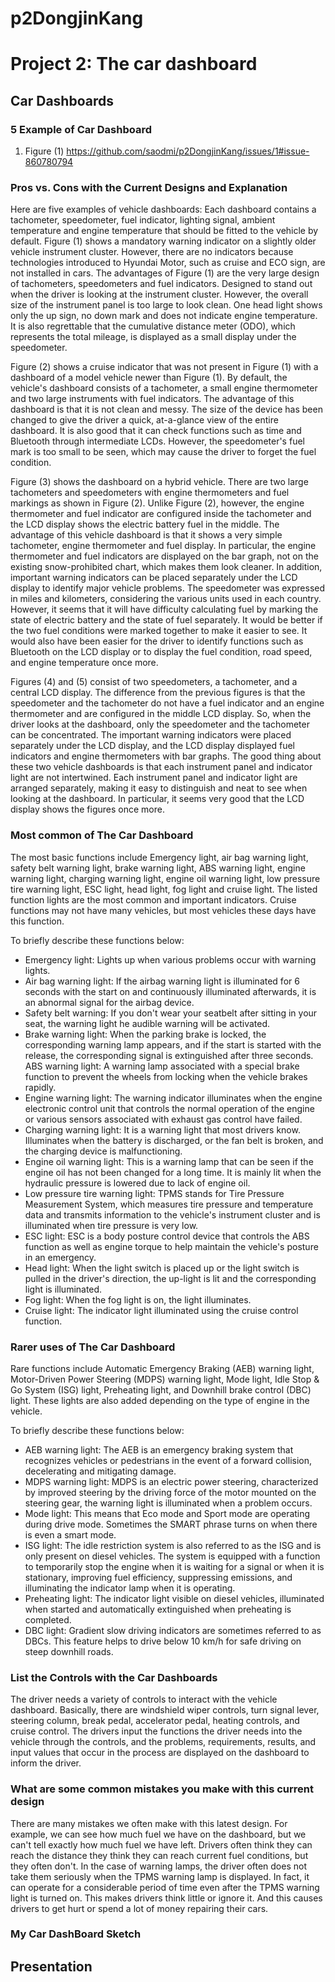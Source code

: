 # p2DongjinKang
# Project 2: The car dashboard

## Car Dashboards

### **5 Example of Car Dashboard**

1. Figure (1)
https://github.com/saodmi/p2DongjinKang/issues/1#issue-860780794


### **Pros vs. Cons with the Current Designs and Explanation**

Here are five examples of vehicle dashboards: Each dashboard contains a tachometer, speedometer, fuel indicator, lighting signal, ambient temperature and engine temperature that should be fitted to the vehicle by default. Figure (1) shows a mandatory warning indicator on a slightly older vehicle instrument cluster. However, there are no indicators because technologies introduced to Hyundai Motor, such as cruise and ECO sign, are not installed in cars. The advantages of Figure (1) are the very large design of tachometers, speedometers and fuel indicators. Designed to stand out when the driver is looking at the instrument cluster. However, the overall size of the instrument panel is too large to look clean. One head light shows only the up sign, no down mark and does not indicate engine temperature. It is also regrettable that the cumulative distance meter (ODO), which represents the total mileage, is displayed as a small display under the speedometer.

Figure (2) shows a cruise indicator that was not present in Figure (1) with a dashboard of a model vehicle newer than Figure (1). By default, the vehicle's dashboard consists of a tachometer, a small engine thermometer and two large instruments with fuel indicators. The advantage of this dashboard is that it is not clean and messy. The size of the device has been changed to give the driver a quick, at-a-glance view of the entire dashboard. It is also good that it can check functions such as time and Bluetooth through intermediate LCDs. However, the speedometer's fuel mark is too small to be seen, which may cause the driver to forget the fuel condition.

Figure (3) shows the dashboard on a hybrid vehicle. There are two large tachometers and speedometers with engine thermometers and fuel markings as shown in Figure (2). Unlike Figure (2), however, the engine thermometer and fuel indicator are configured inside the tachometer and the LCD display shows the electric battery fuel in the middle. The advantage of this vehicle dashboard is that it shows a very simple tachometer, engine thermometer and fuel display. In particular, the engine thermometer and fuel indicators are displayed on the bar graph, not on the existing snow-prohibited chart, which makes them look cleaner. In addition, important warning indicators can be placed separately under the LCD display to identify major vehicle problems. The speedometer was expressed in miles and kilometers, considering the various units used in each country. However, it seems that it will have difficulty calculating fuel by marking the state of electric battery and the state of fuel separately. It would be better if the two fuel conditions were marked together to make it easier to see. It would also have been easier for the driver to identify functions such as Bluetooth on the LCD display or to display the fuel condition, road speed, and engine temperature once more.

Figures (4) and (5) consist of two speedometers, a tachometer, and a central LCD display. The difference from the previous figures is that the speedometer and the tachometer do not have a fuel indicator and an engine thermometer and are configured in the middle LCD display. So, when the driver looks at the dashboard, only the speedometer and the tachometer can be concentrated. The important warning indicators were placed separately under the LCD display, and the LCD display displayed fuel indicators and engine thermometers with bar graphs. The good thing about these two vehicle dashboards is that each instrument panel and indicator light are not intertwined. Each instrument panel and indicator light are arranged separately, making it easy to distinguish and neat to see when looking at the dashboard. In particular, it seems very good that the LCD display shows the figures once more.


### **Most common of The Car Dashboard**

The most basic functions include Emergency light, air bag warning light, safety belt warning light, brake warning light, ABS warning light, engine warning light, charging warning light, engine oil warning light, low pressure tire warning light, ESC light, head light, fog light and cruise light. The listed function lights are the most common and important indicators. Cruise functions may not have many vehicles, but most vehicles these days have this function.

To briefly describe these functions below:
- Emergency light: Lights up when various problems occur with warning lights.
- Air bag warning light: If the airbag warning light is illuminated for 6 seconds with the start on and continuously illuminated afterwards, it is an abnormal signal for the airbag device.
- Safety belt warning: If you don't wear your seatbelt after sitting in your seat, the warning light he audible warning will be activated.
- Brake warning light: When the parking brake is locked, the corresponding warning lamp appears, and if the start is started with the release, the corresponding signal is extinguished after three seconds.
ABS warning light: A warning lamp associated with a special brake function to prevent the wheels from locking when the vehicle brakes rapidly.
- Engine warning light: The warning indicator illuminates when the engine electronic control unit that controls the normal operation of the engine or various sensors associated with exhaust gas control have failed.
- Charging warning light: It is a warning light that most drivers know. Illuminates when the battery is discharged, or the fan belt is broken, and the charging device is malfunctioning.
- Engine oil warning light: This is a warning lamp that can be seen if the engine oil has not been changed for a long time. It is mainly lit when the hydraulic pressure is lowered due to lack of engine oil.
- Low pressure tire warning light: TPMS stands for Tire Pressure Measurement System, which measures tire pressure and temperature data and transmits information to the vehicle's instrument cluster and is illuminated when tire pressure is very low.
- ESC light: ESC is a body posture control device that controls the ABS function as well as engine torque to help maintain the vehicle's posture in an emergency.
- Head light: When the light switch is placed up or the light switch is pulled in the driver's direction, the up-light is lit and the corresponding light is illuminated.
- Fog light: When the fog light is on, the light illuminates.
- Cruise light: The indicator light illuminated using the cruise control function.


### **Rarer uses of The Car Dashboard**

Rare functions include Automatic Emergency Braking (AEB) warning light, Motor-Driven Power Steering (MDPS) warning light, Mode light, Idle Stop & Go System (ISG) light, Preheating light, and Downhill brake control (DBC) light. These lights are also added depending on the type of engine in the vehicle.

To briefly describe these functions below:
- AEB warning light: The AEB is an emergency braking system that recognizes vehicles or pedestrians in the event of a forward collision, decelerating and mitigating damage.
- MDPS warning light: MDPS is an electric power steering, characterized by improved steering by the driving force of the motor mounted on the steering gear, the warning light is illuminated when a problem occurs.
- Mode light: This means that Eco mode and Sport mode are operating during drive mode. Sometimes the SMART phrase turns on when there is even a smart mode.
- ISG light: The idle restriction system is also referred to as the ISG and is only present on diesel vehicles. The system is equipped with a function to temporarily stop the engine when it is waiting for a signal or when it is stationary, improving fuel efficiency, suppressing emissions, and illuminating the indicator lamp when it is operating.
- Preheating light: The indicator light visible on diesel vehicles, illuminated when started and automatically extinguished when preheating is completed.
- DBC light: Gradient slow driving indicators are sometimes referred to as DBCs. This feature helps to drive below 10 km/h for safe driving on steep downhill roads.


### **List the Controls with the Car Dashboards**

The driver needs a variety of controls to interact with the vehicle dashboard. Basically, there are windshield wiper controls, turn signal lever, steering column, break pedal, accelerator pedal, heating controls, and cruise control. The drivers input the functions the driver needs into the vehicle through the controls, and the problems, requirements, results, and input values that occur in the process are displayed on the dashboard to inform the driver.


### **What are some common mistakes you make with this current design**

There are many mistakes we often make with this latest design. For example, we can see how much fuel we have on the dashboard, but we can't tell exactly how much fuel we have left. Drivers often think they can reach the distance they think they can reach current fuel conditions, but they often don't. In the case of warning lamps, the driver often does not take them seriously when the TPMS warning lamp is displayed. In fact, it can operate for a considerable period of time even after the TPMS warning light is turned on. This makes drivers think little or ignore it. And this causes drivers to get hurt or spend a lot of money repairing their cars.

### **My Car DashBoard Sketch**



## Presentation

